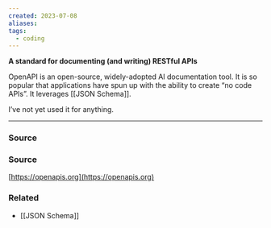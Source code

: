 ```yaml
---
created: 2023-07-08
aliases: 
tags:
  - coding
---
```

**A standard for documenting (and writing) RESTful APIs**

OpenAPI is an open-source, widely-adopted AI documentation tool. It is so popular that applications have spun up with the ability to create “no code APIs”. It leverages [[JSON Schema]]. 

I’ve not yet used it for anything.

****
### Source

### Source

[https://openapis.org](https://openapis.org) 

### Related
- [[JSON Schema]]